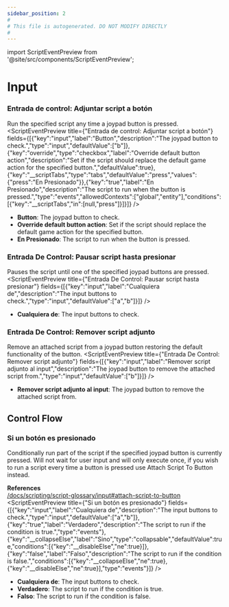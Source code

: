 ```yaml
---
sidebar_position: 2
#
# This file is autogenerated. DO NOT MODIFY DIRECTLY
#
---
```


import ScriptEventPreview from '@site/src/components/ScriptEventPreview';

# Input

### Entrada de control: Adjuntar script a botón
Run the specified script any time a joypad button is pressed.
<ScriptEventPreview title={"Entrada de control: Adjuntar script a botón"} fields={[{"key":"input","label":"Button","description":"The joypad button to check.","type":"input","defaultValue":["b"]},{"key":"override","type":"checkbox","label":"Override default button action","description":"Set if the script should replace the default game action for the specified button.","defaultValue":true},{"key":"__scriptTabs","type":"tabs","defaultValue":"press","values":{"press":"En Presionado"}},{"key":"true","label":"En Presionado","description":"The script to run when the button is pressed.","type":"events","allowedContexts":["global","entity"],"conditions":[{"key":"__scriptTabs","in":[null,"press"]}]}]} />

- **Button**: The joypad button to check.  
- **Override default button action**: Set if the script should replace the default game action for the specified button.  
- **En Presionado**: The script to run when the button is pressed.  

### Entrada De Control: Pausar script hasta presionar
Pauses the script until one of the specified joypad buttons are pressed.
<ScriptEventPreview title={"Entrada De Control: Pausar script hasta presionar"} fields={[{"key":"input","label":"Cualquiera de","description":"The input buttons to check.","type":"input","defaultValue":["a","b"]}]} />

- **Cualquiera de**: The input buttons to check.  

### Entrada De Control: Remover script adjunto
Remove an attached script from a joypad button restoring the default functionality of the button.
<ScriptEventPreview title={"Entrada De Control: Remover script adjunto"} fields={[{"key":"input","label":"Remover script adjunto al input","description":"The joypad button to remove the attached script from.","type":"input","defaultValue":["b"]}]} />

- **Remover script adjunto al input**: The joypad button to remove the attached script from.  

## Control Flow
### Si un botón es presionado
Conditionally run part of the script if the specified joypad button is currently pressed. Will not wait for user input and will only execute once, if you wish to run a script every time a button is pressed use Attach Script To Button instead.

**References**  
[/docs/scripting/script-glossary/input#attach-script-to-button](/docs/scripting/script-glossary/input#attach-script-to-button)  
<ScriptEventPreview title={"Si un botón es presionado"} fields={[{"key":"input","label":"Cualquiera de","description":"The input buttons to check.","type":"input","defaultValue":["a","b"]},{"key":"true","label":"Verdadero","description":"The script to run if the condition is true.","type":"events"},{"key":"__collapseElse","label":"Sino","type":"collapsable","defaultValue":true,"conditions":[{"key":"__disableElse","ne":true}]},{"key":"false","label":"Falso","description":"The script to run if the condition is false.","conditions":[{"key":"__collapseElse","ne":true},{"key":"__disableElse","ne":true}],"type":"events"}]} />

- **Cualquiera de**: The input buttons to check.  
- **Verdadero**: The script to run if the condition is true.  
- **Falso**: The script to run if the condition is false.  

